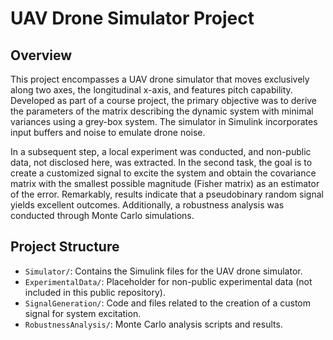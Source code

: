 # UAV Drone Simulator Project

## Overview

This project encompasses a UAV drone simulator that moves exclusively along two axes, the longitudinal x-axis, and features pitch capability. Developed as part of a course project, the primary objective was to derive the parameters of the matrix describing the dynamic system with minimal variances using a grey-box system. The simulator in Simulink incorporates input buffers and noise to emulate drone noise.

In a subsequent step, a local experiment was conducted, and non-public data, not disclosed here, was extracted. In the second task, the goal is to create a customized signal to excite the system and obtain the covariance matrix with the smallest possible magnitude (Fisher matrix) as an estimator of the error. Remarkably, results indicate that a pseudobinary random signal yields excellent outcomes. Additionally, a robustness analysis was conducted through Monte Carlo simulations.

## Project Structure

- `Simulator/`: Contains the Simulink files for the UAV drone simulator.
- `ExperimentalData/`: Placeholder for non-public experimental data (not included in this public repository).
- `SignalGeneration/`: Code and files related to the creation of a custom signal for system excitation.
- `RobustnessAnalysis/`: Monte Carlo analysis scripts and results.
